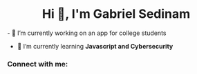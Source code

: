 <h1 align="center">Hi 👋, I'm Gabriel Sedinam</h1>
- 🔭 I’m currently working on an app for college students


- 🌱 I’m currently learning **Javascript and Cybersecurity**

<h3 align="left">Connect with me:</h3>
<p align="left">
</p>


